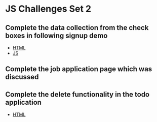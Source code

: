 # JS Challenges Set 2

## Complete the data collection from the check boxes in following signup demo
- [HTML](https://gitlab.stackroute.in/batch-4-natwest-oct/js/html-dom-js/-/blob/main/signup.html)
- [JS](https://gitlab.stackroute.in/batch-4-natwest-oct/js/html-dom-js/-/blob/main/scripts/signup.js)

## Complete the job application page which was discussed 

## Complete the delete functionality in the todo application
- [HTML](https://gitlab.stackroute.in/batch-4-natwest-oct/js/html-dom-js/-/blob/main/todo.html)
